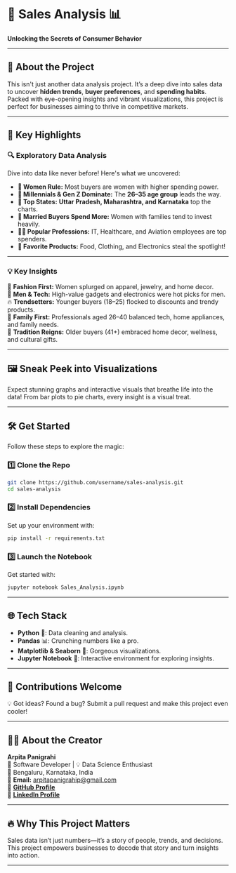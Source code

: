 # 🚀 **Sales Analysis** 📊  
**Unlocking the Secrets of Consumer Behavior**

---

## 🌟 **About the Project**  
This isn't just another data analysis project. It’s a deep dive into sales data to uncover **hidden trends**, **buyer preferences**, and **spending habits**. Packed with eye-opening insights and vibrant visualizations, this project is perfect for businesses aiming to thrive in competitive markets.

---

## 🎯 **Key Highlights**  

### 🔍 **Exploratory Data Analysis**  
Dive into data like never before! Here's what we uncovered:  
- **👩 Women Rule:** Most buyers are women with higher spending power.  
- **👶 Millennials & Gen Z Dominate:** The **26–35 age group** leads the way.  
- **📍 Top States:** **Uttar Pradesh, Maharashtra, and Karnataka** top the charts.  
- **💍 Married Buyers Spend More:** Women with families tend to invest heavily.  
- **👩‍💻 Popular Professions:** IT, Healthcare, and Aviation employees are top spenders.  
- **🛒 Favorite Products:** Food, Clothing, and Electronics steal the spotlight!  

---

### 💡 **Key Insights**  
💎 **Fashion First:** Women splurged on apparel, jewelry, and home decor.  
🤖 **Men & Tech:** High-value gadgets and electronics were hot picks for men.  
🔥 **Trendsetters:** Younger buyers (18–25) flocked to discounts and trendy products.  
🏡 **Family First:** Professionals aged 26–40 balanced tech, home appliances, and family needs.  
🎁 **Tradition Reigns:** Older buyers (41+) embraced home decor, wellness, and cultural gifts.  

---

## 🖼️ **Sneak Peek into Visualizations**  
Expect stunning graphs and interactive visuals that breathe life into the data! From bar plots to pie charts, every insight is a visual treat.  

---

## 🛠️ **Get Started**  

Follow these steps to explore the magic:  

### 1️⃣ **Clone the Repo**  
```bash
git clone https://github.com/username/sales-analysis.git
cd sales-analysis
```

### 2️⃣ **Install Dependencies**  
Set up your environment with:  
```bash
pip install -r requirements.txt
```

### 3️⃣ **Launch the Notebook**  
Get started with:  
```bash
jupyter notebook Sales_Analysis.ipynb
```

---

## 🌐 **Tech Stack**  
- **Python** 🐍: Data cleaning and analysis.  
- **Pandas** 📊: Crunching numbers like a pro.  
- **Matplotlib & Seaborn** 🎨: Gorgeous visualizations.  
- **Jupyter Notebook** 📓: Interactive environment for exploring insights.

---

## 🤝 **Contributions Welcome**  
💡 Got ideas? Found a bug? Submit a pull request and make this project even cooler!  

---

## 👩‍💻 **About the Creator**  
**Arpita Panigrahi**  
💼 Software Developer | 💡 Data Science Enthusiast  
📍 Bengaluru, Karnataka, India  
📧 **Email:** arpitapanigrahip@gmail.com  
🔗 [**GitHub Profile**](https://github.com/Arpita-Panigrahi)  
🔗 [**LinkedIn Profile**](https://www.linkedin.com/in/arpita-panigrahi-6a753428a/)  

---

## 🔥 **Why This Project Matters**  
Sales data isn’t just numbers—it’s a story of people, trends, and decisions. This project empowers businesses to decode that story and turn insights into action.  

---
